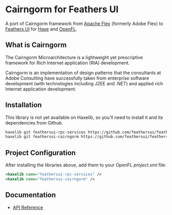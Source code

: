 # Cairngorm for Feathers UI

A port of Cairngorm framework from [Apache Flex](https://flex.apache.org/) (formerly Adobe Flex) to [Feathers UI](https://feathersui.com/) for [Haxe](https://haxe.org/) and [OpenFL](https://openfl.org/).

## What is Cairngorm

The Cairngorm Microarchitecture is a lightweight yet prescriptive framework for Rich Internet application (RIA) development.

Cairngorm is an implementation of design patterns that the consultants at Adobe Consulting have successfully taken from enterprise software development (with technologies including J2EE and .NET) and applied rich Internet application development.

## Installation

This library is not yet available on Haxelib, so you'll need to install it and its dependencies from Github.

```sh
haxelib git feathersui-rpc-services https://github.com/feathersui/feathersui-rpc-services.git
haxelib git feathersui-cairngorm https://github.com/feathersui/feathersui-cairngorm.git
```

## Project Configuration

After installing the libraries above, add them to your OpenFL _project.xml_ file:

```xml
<haxelib name="feathersui-rpc-services" />
<haxelib name="feathersui-cairngorm" />
```

## Documentation

- [API Reference](https://api.feathersui.com/feathersui-cairngorm/unstable/)
